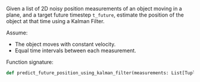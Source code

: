 Given a list of 2D noisy position measurements of an object moving in a plane, and a target future timestep `t_future`, estimate the position of the object at that time using a Kalman Filter.

Assume:
- The object moves with constant velocity.
- Equal time intervals between each measurement.

Function signature:
```python
def predict_future_position_using_kalman_filter(measurements: List[Tuple[float, float]], t_future: float) -> Tuple[float, float]:
